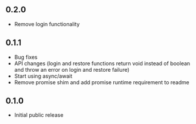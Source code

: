 ## 0.2.0 ##

* Remove login functionality

## 0.1.1 ##

* Bug fixes
* API changes (login and restore functions return void instead of boolean and
  throw an error on login and restore failure)
* Start using async/await
* Remove promise shim and add promise runtime requirement to readme

## 0.1.0 ##

* Initial public release
